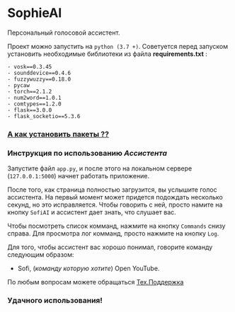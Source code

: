 # SophieAI
Персональный голосовой ассистент.

Проект можно запустить на `python (3.7 +)`. Советуется перед запуском установить необходимые библиотеки из файла **requirements.txt** :
```
- vosk==0.3.45
- sounddevice==0.4.6
- fuzzywuzzy==0.18.0
- pycaw
- torch==2.1.2
- num2word==1.0.1
- comtypes==1.2.0
- flask==3.0.0
- flask_socketio==5.3.6
```
### [А как установить пакеты ??](https://note.nkmk.me/en/python-pip-install-requirements/) 

### Инструкция по использованию *Ассистента*
Запустите файл `app.py`, и после этого на локальном сервере (`127.0.0.1:5000`) начнет работать приложение.

После того, как страница полностью загрузится, вы услышите голос ассистента. На первый момент может придется подождать несколько секунд, но это исправляется. Чтобы говорить с ней, просто намите на кнопку `SofiAI` и ассистент дает знать, что слушает вас.

Чтобы посмотреть список комманд, нажмите на кнопку `Commands` снизу справа. Для просмотра лог комманд, просто нажмите на кнопку `Log`. 

Для того, чтобы ассистент вас хорошо понимал, говорите команду следующим образом:

- Sofi, (*команду которую хотите*) Open YouTube.

По любым вопросам можете обращаться [Тех.Поддержка](https://t.me/aj_corp)

### Удачного использования!
